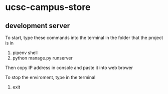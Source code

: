 # ucsc-campus-store

## development server
To start, type these commands into the terminal in the folder that the project is in
1. pipenv shell
2. python manage.py runserver

Then copy IP address in console and paste it into web brower

To stop the enviroment, type in the terminal
1. exit

